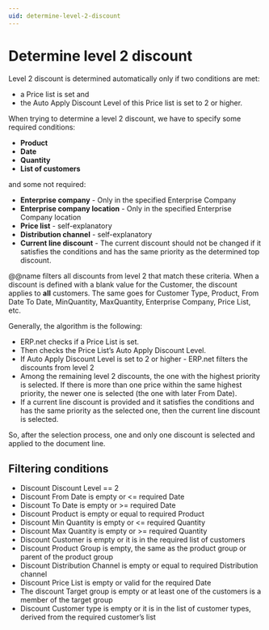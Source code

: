 ```yaml
---
uid: determine-level-2-discount
---
```


# Determine level 2 discount

Level 2 discount is determined automatically only if two conditions are met:
- a Price list is set and
- the Auto Apply Discount Level of this Price list is set to 2 or higher.

When trying to determine a level 2 discount, we have to specify some required conditions:
 
- **Product**
- **Date**
- **Quantity**
- **List of customers**

and some not required:
 
- **Enterprise company** - Only in the specified Enterprise Company
- **Enterprise company location** - Only in the specified Enterprise Company location
- **Price list** - self-explanatory
- **Distribution channel** - self-explanatory
- **Current line discount** - The current discount should not be changed if it satisfies the conditions and has the same priority as the determined top discount.

@@name filters all discounts from level 2 that match these criteria. When a discount is defined with a blank value for the Customer, the discount applies to **all** customers. The same goes for Customer Type, Product, From Date To Date, MinQuantity, MaxQuantity, Enterprise Company, Price List, etc.
 
Generally, the algorithm is the following:

-	ERP.net checks if a Price List is set. 
-	Then checks the Price List’s Auto Apply Discount Level.
-	If Auto Apply Discount Level is set to 2 or higher - ERP.net filters the discounts from level 2
- Among the remaining level 2 discounts, the one with the highest priority is selected. If there is more than one price within the same highest priority, the newer one is selected (the one with later From Date).
- If a current line discount is provided and it satisfies the conditions and has the same priority as the selected one, then the current line discount is selected.
 
So, after the selection process, one and only one discount is selected and applied to the document line.
 
## Filtering conditions

- Discount Discount Level == 2
- Discount From Date is empty or <= required Date
- Discount To Date is empty or >= required Date
- Discount Product is empty or equal to required Product
- Discount Min Quantity is empty or <= required Quantity
- Discount Max Quantity is empty or >= required Quantity
- Discount Customer is empty or it is in the required list of customers
- Discount Product Group is empty, the same as the product group or parent of the product group
- Discount Distribution Channel is empty or equal to required Distribution channel 
- Discount Price List is empty or valid for the required Date
- The discount Target group is empty or at least one of the customers is a member of the target group
- Discount Customer type is empty or it is in the list of customer types, derived from the required customer’s list

